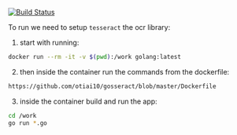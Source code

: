 
[![Build Status](https://travis-ci.org/mhewedy/free-iptv.svg?branch=master)](https://travis-ci.org/mhewedy/free-iptv)

To run we need to setup `tesseract` the ocr library:

1. start with running:
```bash
docker run --rm -it -v $(pwd):/work golang:latest
```
2. then inside the container run the commands from the dockerfile:
```bash
https://github.com/otiai10/gosseract/blob/master/Dockerfile
```
3. inside the container build and run the app:
```bash 
cd /work
go run *.go
```
